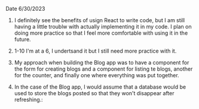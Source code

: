 Date 6/30/2023

1. I definitely see the benefits of usign React to write code, but I am still having a little troublw with actually implementing it in my code. I plan on doing more practice so that I feel more comfortable with using it in the future.

2. 1-10 I'm at a 6, I undertsand it but I still need more practice with it.

3. My approach when building the Blog app was to have a component for the form for creating blogs and a component for listing te blogs, another for the counter, and finally one where everything was put together.

4. In the case of the Blog app, I would assume that a database would be used to store the blogs posted so that they won't disappear after refreshing.:

